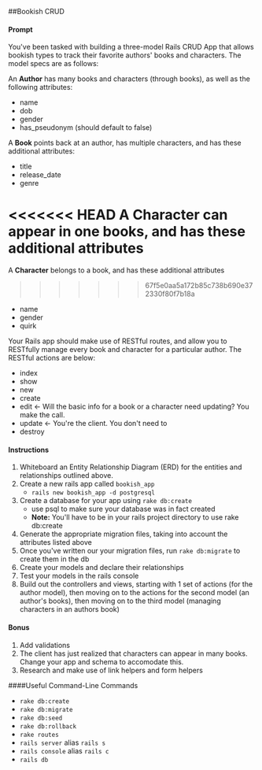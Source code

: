 ##Bookish CRUD

#### Prompt
You've been tasked with building a three-model Rails CRUD App that allows bookish types to track their favorite authors' books and characters. The model specs are as follows:

An __Author__ has many books and characters (through books), as well as the following attributes:

* name
* dob
* gender
* has_pseudonym (should default to false)

A __Book__ points back at an author, has multiple characters, and has these additional attributes:

* title
* release_date
* genre

<<<<<<< HEAD
A __Character__ can appear in one books, and has these additional attributes
=======
A __Character__ belongs to a book, and has these additional attributes
>>>>>>> 67f5e0aa5a172b85c738b690e372330f80f7b18a

* name
* gender
* quirk

Your Rails app should make use of RESTful routes, and allow you to RESTfully manage every book and character for a particular author. The RESTful actions are below:

* index
* show
* new
* create
* edit <- Will the basic info for a book or a character need updating? You make the call.
* update <- You're the client. You don't need to
* destroy

#### Instructions

1. Whiteboard an Entity Relationship Diagram (ERD) for the entities and relationships outlined above.
2. Create a new rails app called `bookish_app`
   - `rails new bookish_app -d postgresql`
3. Create a database for your app using `rake db:create`
   - use psql to make sure your database was in fact created
   - __Note:__ You'll have to be in your rails project directory to use rake db:create
4. Generate the appropriate migration files, taking into account the attributes listed above
5. Once you've written our your migration files, run `rake db:migrate` to create them in the db
6. Create your models and declare their relationships
7. Test your models in the rails console
8. Build out the controllers and views, starting with 1 set of actions (for the author model), then moving on to the actions for the second model (an author's books), then moving on to the third model (managing characters in an authors book)

#### Bonus

1. Add validations
2. The client has just realized that characters can appear in many books. Change your app and schema to accomodate this.
3. Research and make use of link helpers and form helpers

####Useful Command-Line Commands

- `rake db:create`
- `rake db:migrate`
- `rake db:seed`
- `rake db:rollback`
- `rake routes`
- `rails server` alias `rails s`
- `rails console` alias `rails c`
- `rails db`
